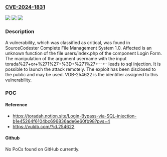 ### [CVE-2024-1831](https://cve.mitre.org/cgi-bin/cvename.cgi?name=CVE-2024-1831)
![](https://img.shields.io/static/v1?label=Product&message=Complete%20File%20Management%20System&color=blue)
![](https://img.shields.io/static/v1?label=Version&message=%3D%201.0%20&color=brighgreen)
![](https://img.shields.io/static/v1?label=Vulnerability&message=CWE-89%20SQL%20Injection&color=brighgreen)

### Description

A vulnerability, which was classified as critical, was found in SourceCodester Complete File Management System 1.0. Affected is an unknown function of the file users/index.php of the component Login Form. The manipulation of the argument username with the input torada%27+or+%271%27+%3D+%271%27+--+- leads to sql injection. It is possible to launch the attack remotely. The exploit has been disclosed to the public and may be used. VDB-254622 is the identifier assigned to this vulnerability.

### POC

#### Reference
- https://toradah.notion.site/Login-Bypass-via-SQL-injection-b1e45264f6104bc696836ade6e60fb98?pvs=4
- https://vuldb.com/?id.254622

#### Github
No PoCs found on GitHub currently.

